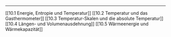 ***

[[10.1 Energie, Entropie und Temperatur]]
[[10.2 Temperatur und das Gasthermometer]]
[[10.3 Temperatur-Skalen und die absolute Temperatur]]
[[10.4 Längen- und Volumenausdehnung]]
[[10.5 Wärmeenergie und Wärmekapazität]]


